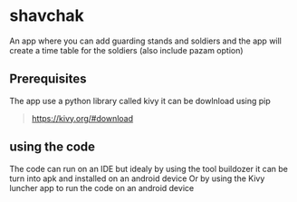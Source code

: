# shavchak
An app where you can add guarding stands and soldiers and the app will create a time table for the soldiers (also include pazam option)

## Prerequisites
The app use a python library called kivy it can be dowlnload using pip
>https://kivy.org/#download

## using the code
The code can run on an IDE but idealy by using the tool buildozer it can be turn into apk and installed on an android device
Or by using the Kivy luncher app to run the code on an android device
